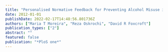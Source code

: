 ```yaml
---
title: "Personalised Normative Feedback for Preventing Alcohol Misuse in University Students: Solomon Three-Group Randomised Controlled Trial"
date: 2012-01-01
publishDate: 2022-02-17T14:48:56.801736Z
authors: ["Maria T Moreira", "Reza Oskrochi", "David R Foxcroft"]
publication_types: ["2"]
abstract: ""
featured: false
publication: "*PloS one*"
---
```


